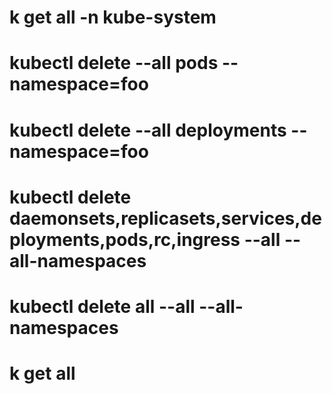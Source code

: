 # k get all -n kube-system
# kubectl delete --all pods --namespace=foo
# kubectl delete --all deployments --namespace=foo



# kubectl delete daemonsets,replicasets,services,deployments,pods,rc,ingress --all --all-namespaces
# kubectl delete all --all --all-namespaces

# k get all